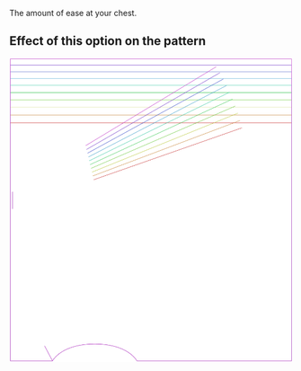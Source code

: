 The amount of ease at your chest.

## Effect of this option on the pattern

![This image shows the effect of this option by superimposing several variants that have a different value for this option](tamiko_chestease_sample.svg "Effect of this option on the pattern")
